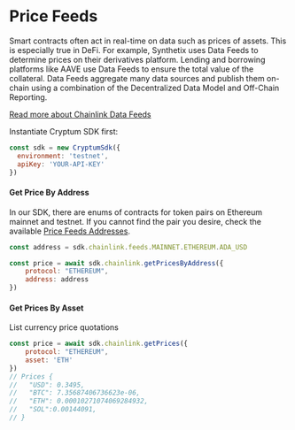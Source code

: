 # Price Feeds

Smart contracts often act in real-time on data such as prices of assets. This is especially true in DeFi.
For example, Synthetix uses Data Feeds to determine prices on their derivatives platform. Lending and borrowing platforms like AAVE use Data Feeds to ensure the total value of the collateral.
Data Feeds aggregate many data sources and publish them on-chain using a combination of the Decentralized Data Model and Off-Chain Reporting.

[Read more about Chainlink Data Feeds](https://docs.chain.link/data-feeds)

Instantiate Cryptum SDK first:
```js
const sdk = new CryptumSdk({
  environment: 'testnet',
  apiKey: 'YOUR-API-KEY'
})
```

#### Get Price By Address

In our SDK, there are enums of contracts for token pairs on Ethereum mainnet and testnet. If you cannot find the pair you desire, check the available [Price Feeds Addresses](https://docs.chain.link/data-feeds/price-feeds/addresses).


```js
const address = sdk.chainlink.feeds.MAINNET.ETHEREUM.ADA_USD

const price = await sdk.chainlink.getPricesByAddress({
    protocol: "ETHEREUM",
    address: address
})
```

#### Get Prices By Asset

List currency price quotations

```js
const price = await sdk.chainlink.getPrices({
    protocol: "ETHEREUM",
    asset: 'ETH'
})
// Prices {
//   "USD": 0.3495,
//   "BTC": 7.35687406736623e-06,
//   "ETH": 0.00010271074069284932,
//   "SOL":0.00144091,
// }
```